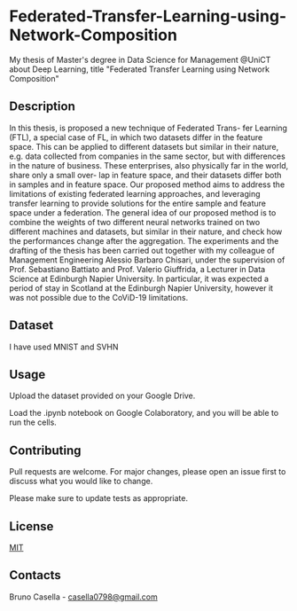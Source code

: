 # Federated-Transfer-Learning-using-Network-Composition
My thesis of Master's degree in Data Science for Management @UniCT about Deep Learning, title "Federated Transfer Learning using Network Composition"

## Description
In this thesis, is proposed a new technique of Federated Trans- fer Learning (FTL), a special case of FL, in which two datasets differ in the feature space. This can be applied to different datasets but similar in their nature, e.g. data collected from companies in the same sector, but with differences in the nature of business. These enterprises, also physically far in the world, share only a small over- lap in feature space, and their datasets differ both in samples and in feature space. Our proposed method aims to address the limitations of existing federated learning approaches, and leveraging transfer learning to provide solutions for the entire sample and feature space under a federation. The general idea of our proposed method is to combine the weights of two different neural networks trained on two different machines and datasets, but similar in their nature, and check how the performances change after the aggregation.
The experiments and the drafting of the thesis has been carried out together with my colleague of Management Engineering Alessio Barbaro Chisari, under the supervision of Prof. Sebastiano Battiato and Prof. Valerio Giuffrida, a Lecturer in Data Science at Edinburgh Napier University. In particular, it was expected a period of stay in Scotland at the Edinburgh Napier University, however it was not possible due to the CoViD-19 limitations.


## Dataset
I have used MNIST and SVHN

## Usage

Upload the dataset provided on your Google Drive.

Load the .ipynb notebook on Google Colaboratory, and you will be able to run the cells.

## Contributing
Pull requests are welcome. For major changes, please open an issue first to discuss what you would like to change.

Please make sure to update tests as appropriate.

## License
[MIT](https://choosealicense.com/licenses/mit/)

## Contacts
Bruno Casella - casella0798@gmail.com
